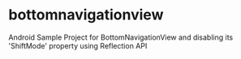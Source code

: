 # bottomnavigationview
Android Sample Project for BottomNavigationView and disabling its 'ShiftMode' property using Reflection API
